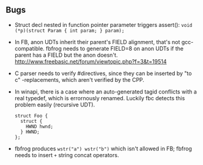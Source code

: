 ## Bugs

* Struct decl nested in function pointer parameter triggers assert(): `void (*p)(struct Param { int param; } param);`
* In FB, anon UDTs inherit their parent's FIELD alignment, that's not gcc-compatible.
  fbfrog needs to generate FIELD=8 on anon UDTs if the parent has a FIELD but the anon doesn't.
  http://www.freebasic.net/forum/viewtopic.php?f=3&t=19514
* C parser needs to verify #directives, since they can be inserted by "to c" -replacements,
  which aren't verified by the CPP.
* In winapi, there is a case where an auto-generated tagid conflicts
  with a real typedef, which is errornously renamed. Luckily fbc detects this
  problem easily (recursive UDT).

    ```
    struct Foo {
      struct {
        HWND hwnd;
      } HWND;
    };
    ```

* fbfrog produces `wstr("a") wstr("b")` which isn't allowed in FB; fbfrog needs to insert `+` string concat operators.
